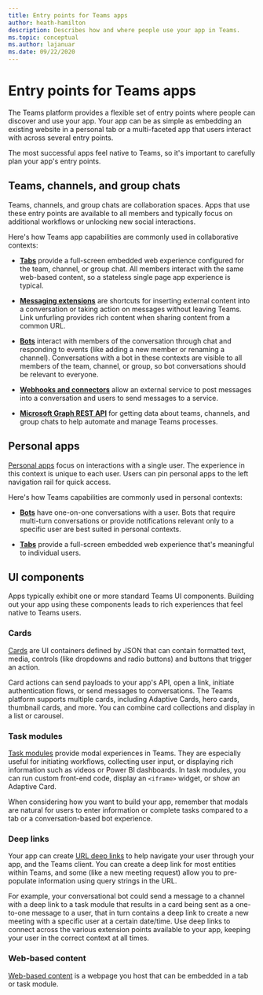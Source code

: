 ```yaml
---
title: Entry points for Teams apps
author: heath-hamilton
description: Describes how and where people use your app in Teams.
ms.topic: conceptual
ms.author: lajanuar
ms.date: 09/22/2020
---
```

# Entry points for Teams apps

The Teams platform provides a flexible set of entry points where people can discover and use your app. Your app can be as simple as embedding an existing website in a personal tab or a multi-faceted app that users interact with across several entry points.

The most successful apps feel native to Teams, so it's important to carefully plan your app's entry points.

## Teams, channels, and group chats

Teams, channels, and group chats are collaboration spaces. Apps that use these entry points are available to all members and typically focus on additional workflows or unlocking new social interactions.

Here's how Teams app capabilities are commonly used in collaborative contexts:

* [**Tabs**](~/tabs/what-are-tabs.md) provide a full-screen embedded web experience configured for the team, channel, or group chat. All members interact with the same web-based content, so a stateless single page app experience is typical.

* [**Messaging extensions**](~/messaging-extensions/what-are-messaging-extensions.md) are shortcuts for inserting external content into a conversation or taking action on messages without leaving Teams. Link unfurling provides rich content when sharing content from a common URL.

* [**Bots**](~/bots/what-are-bots.md) interact with members of the conversation through chat and responding to events (like adding a new member or renaming a channel). Conversations with a bot in these contexts are visible to all members of the team, channel, or group, so bot conversations should be relevant to everyone.

* [**Webhooks and connectors**](~/webhooks-and-connectors/what-are-webhooks-and-connectors.md) allow an external service to post messages into a conversation and users to send messages to a service.

* [**Microsoft Graph REST API**](https://docs.microsoft.com/graph/teams-concept-overview) for getting data about teams, channels, and group chats to help automate and manage Teams processes.

## Personal apps

[Personal apps](~/concepts/design/personal-apps.md) focus on interactions with a single user. The experience in this context is unique to each user. Users can pin personal apps to the left navigation rail for quick access.

Here's how Teams capabilities are commonly used in personal contexts:

* [**Bots**](~/bots/what-are-bots.md) have one-on-one conversations with a user. Bots that require multi-turn conversations or provide notifications relevant only to a specific user are best suited in personal contexts.

* [**Tabs**](~/tabs/what-are-tabs.md) provide a full-screen embedded web experience that's meaningful to individual users.

## UI components

Apps typically exhibit one or more standard Teams UI components. Building out your app using these components leads to rich experiences that feel native to Teams users.

### Cards

[Cards](~/task-modules-and-cards/what-are-cards.md) are UI containers defined by JSON that can contain formatted text, media, controls (like dropdowns and radio buttons) and buttons that trigger an action.

Card actions can send payloads to your app's API, open a link, initiate authentication flows, or send messages to conversations. The Teams platform supports multiple cards, including Adaptive Cards, hero cards, thumbnail cards, and more. You can combine card collections and display in a list or carousel.

### Task modules

[Task modules](~/task-modules-and-cards/what-are-task-modules.md) provide modal experiences in Teams. They are especially useful for initiating workflows, collecting user input, or displaying rich information such as videos or Power BI dashboards. In task modules, you can run custom front-end code, display an `<iframe>` widget, or show an Adaptive Card.

When considering how you want to build your app, remember that modals are natural for users to enter information or complete tasks compared to a tab or a conversation-based bot experience.

### Deep links

Your app can create [URL deep links](~/concepts/build-and-test/deep-links.md) to help navigate your user through your app, and the Teams client. You can create a deep link for most entities within Teams, and some (like a new meeting request) allow you to pre-populate information using query strings in the URL.

For example, your conversational bot could send a message to a channel with a deep link to a task module that results in a card being sent as a one-to-one message to a user, that in turn contains a deep link to create a new meeting with a specific user at a certain date/time. Use deep links to connect across the various extension points available to your app, keeping your user in the correct context at all times.

### Web-based content

[Web-based content](~/tabs/how-to/create-tab-pages/content-page.md) is a webpage you host that can be embedded in a tab or task module.

